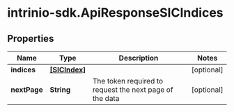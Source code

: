 # intrinio-sdk.ApiResponseSICIndices

## Properties
Name | Type | Description | Notes
------------ | ------------- | ------------- | -------------
**indices** | [**[SICIndex]**](SICIndex.md) |  | [optional] 
**nextPage** | **String** | The token required to request the next page of the data | [optional] 


